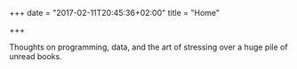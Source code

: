 +++
date = "2017-02-11T20:45:36+02:00"
title = "Home"

+++

Thoughts on programming, data, and the art of stressing over a huge pile of
unread books.
